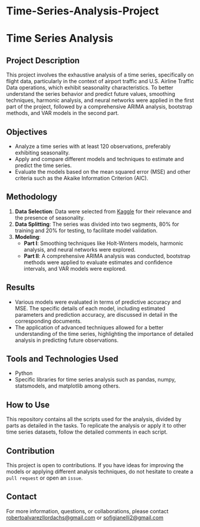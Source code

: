 # Time-Series-Analysis-Project
# Time Series Analysis

## Project Description
This project involves the exhaustive analysis of a time series, specifically on flight data, particularly in the context of airport traffic and U.S. Airline Traffic Data operations, which exhibit seasonality characteristics. To better understand the series behavior and predict future values, smoothing techniques, harmonic analysis, and neural networks were applied in the first part of the project, followed by a comprehensive ARIMA analysis, bootstrap methods, and VAR models in the second part.

## Objectives
- Analyze a time series with at least 120 observations, preferably exhibiting seasonality.
- Apply and compare different models and techniques to estimate and predict the time series.
- Evaluate the models based on the mean squared error (MSE) and other criteria such as the Akaike Information Criterion (AIC).

## Methodology
1. **Data Selection**: Data were selected from [Kaggle](https://www.kaggle.com/datasets/yyxian/u-s-airline-traffic-data) for their relevance and the presence of seasonality.
2. **Data Splitting**: The series was divided into two segments, 80% for training and 20% for testing, to facilitate model validation.
3. **Modeling**:
   - **Part I**: Smoothing techniques like Holt-Winters models, harmonic analysis, and neural networks were explored.
   - **Part II**: A comprehensive ARIMA analysis was conducted, bootstrap methods were applied to evaluate estimates and confidence intervals, and VAR models were explored.

## Results
- Various models were evaluated in terms of predictive accuracy and MSE. The specific details of each model, including estimated parameters and prediction accuracy, are discussed in detail in the corresponding documents.
- The application of advanced techniques allowed for a better understanding of the time series, highlighting the importance of detailed analysis in predicting future observations.

## Tools and Technologies Used
- Python
- Specific libraries for time series analysis such as pandas, numpy, statsmodels, and matplotlib among others.

## How to Use
This repository contains all the scripts used for the analysis, divided by parts as detailed in the tasks. To replicate the analysis or apply it to other time series datasets, follow the detailed comments in each script.

## Contribution
This project is open to contributions. If you have ideas for improving the models or applying different analysis techniques, do not hesitate to create a `pull request` or open an `issue`.

## Contact
For more information, questions, or collaborations, please contact robertoalvarezllordachs@gmail.com or sofigianelli2@gmail.com



